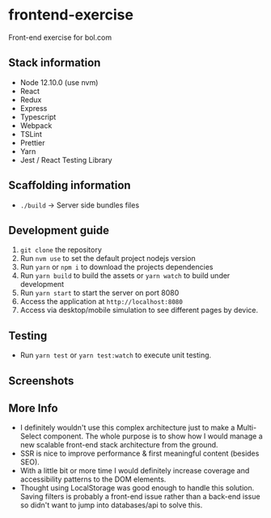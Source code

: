 # frontend-exercise

Front-end exercise for bol.com

## Stack information

- Node 12.10.0 (use nvm)
- React
- Redux
- Express
- Typescript
- Webpack
- TSLint
- Prettier
- Yarn
- Jest / React Testing Library

## Scaffolding information

- `./build` -> Server side bundles files

## Development guide

1. `git clone` the repository
2. Run `nvm use` to set the default project nodejs version
3. Run `yarn` or `npm i` to download the projects dependencies
4. Run `yarn build` to build the assets or `yarn watch` to build under development
5. Run `yarn start` to start the server on port 8080
6. Access the application at `http://localhost:8080`
7. Access via desktop/mobile simulation to see different pages by device.

## Testing

- Run `yarn test` or `yarn test:watch` to execute unit testing.

## Screenshots

## More Info

- I definitely wouldn't use this complex architecture just to make a Multi-Select component. The whole purpose is to show how I would manage a new scalable front-end stack architecture from the ground.
- SSR is nice to improve performance & first meaningful content (besides SEO).
- With a little bit or more time I would definitely increase coverage and accessibility patterns to the DOM elements.
- Thought using LocalStorage was good enough to handle this solution. Saving filters is probably a front-end issue rather than a back-end issue so didn't want to jump into databases/api to solve this.
